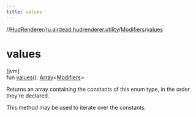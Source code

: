 ```yaml
---
title: values
---
```

//[HudRenderer](../../../index.html)/[ru.airdead.hudrenderer.utility](../index.html)/[Modifiers](index.html)/[values](values.html)



# values



[jvm]\
fun [values](values.html)(): [Array](https://kotlinlang.org/api/latest/jvm/stdlib/kotlin/-array/index.html)&lt;[Modifiers](index.html)&gt;



Returns an array containing the constants of this enum type, in the order they're declared.



This method may be used to iterate over the constants.




